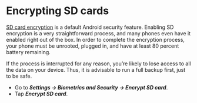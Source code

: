 # Encrypting SD cards

[SD card encryption](https://www.samsung.com/au/support/mobile-devices/how-to-encrypt-decrypt-sd-card/) is a default 
Android security feature. Enabling SD encryption is a very straightforward process, and many phones even have it 
enabled right out of the box. In order to complete the encryption process, your phone must be unrooted, plugged in, and 
have at least 80 percent battery remaining.

If the process is interrupted for any reason, you’re likely to lose access to all the data on your device. Thus, it is 
advisable to run a full backup first, just to be safe. 

* Go to ***Settings -> Biometrics and Security -> Encrypt SD card***.
* Tap ***Encrypt SD card***.
